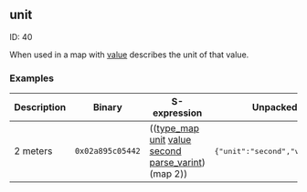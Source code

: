 ## unit

ID: 40

When used in a map with [value](./value.md) describes the unit of that value.

### Examples

| Description | Binary | S-expression | Unpacked |
|----|----|----|----|
| 2 meters | `0x02a895c05442` | (([type_map](./type_map.md) [unit](./unit.md) [value](./value.md) [second](./second.md) [parse_varint](./parse_varint.md)) (map 2)) | <pre>{"unit":"second","value":2}</pre> |